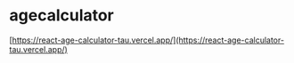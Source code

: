 # agecalculator
[https://react-age-calculator-tau.vercel.app/](https://react-age-calculator-tau.vercel.app/)
